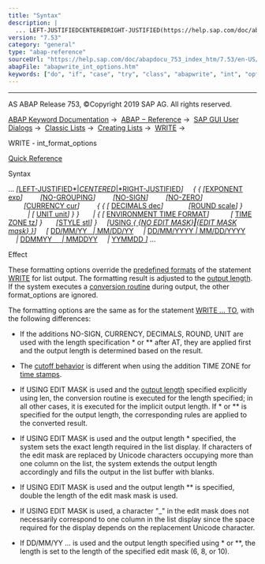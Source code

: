 ```yaml
---
title: "Syntax"
description: |
  ... LEFT-JUSTIFIEDCENTEREDRIGHT-JUSTIFIED(https://help.sap.com/doc/abapdocu_753_index_htm/7.53/en-US/abapwrite_to_options.htm)   EXPONENT exp(https://help.sap.com/doc/abapdocu_753_index_htm/7.53/en-US/abapwrite_to_options.htm) NO-GROUPING(https://help.sap.com/do
version: "7.53"
category: "general"
type: "abap-reference"
sourceUrl: "https://help.sap.com/doc/abapdocu_753_index_htm/7.53/en-US/abapwrite_int_options.htm"
abapFile: "abapwrite_int_options.htm"
keywords: ["do", "if", "case", "try", "class", "abapwrite", "int", "options"]
---
```


* * *

AS ABAP Release 753, ©Copyright 2019 SAP AG. All rights reserved.

[ABAP Keyword Documentation](https://help.sap.com/doc/abapdocu_753_index_htm/7.53/en-US/abenabap.htm) →  [ABAP − Reference](https://help.sap.com/doc/abapdocu_753_index_htm/7.53/en-US/abenabap_reference.htm) →  [SAP GUI User Dialogs](https://help.sap.com/doc/abapdocu_753_index_htm/7.53/en-US/abenabap_screens.htm) →  [Classic Lists](https://help.sap.com/doc/abapdocu_753_index_htm/7.53/en-US/abenabap_dynpro_list.htm) →  [Creating Lists](https://help.sap.com/doc/abapdocu_753_index_htm/7.53/en-US/abenabap_lists.htm) →  [WRITE](https://help.sap.com/doc/abapdocu_753_index_htm/7.53/en-US/abapwrite-.htm) → 

WRITE - int\_format\_options

[Quick Reference](https://help.sap.com/doc/abapdocu_753_index_htm/7.53/en-US/abapwrite_shortref.htm)

Syntax

... *\[*[LEFT-JUSTIFIED*|*CENTERED*|*RIGHT-JUSTIFIED](https://help.sap.com/doc/abapdocu_753_index_htm/7.53/en-US/abapwrite_to_options.htm)*\]*
    *{* *{* *\[*[EXPONENT exp](https://help.sap.com/doc/abapdocu_753_index_htm/7.53/en-US/abapwrite_to_options.htm)*\]*
        *\[*[NO-GROUPING](https://help.sap.com/doc/abapdocu_753_index_htm/7.53/en-US/abapwrite_to_options.htm)*\]*
        *\[*[NO-SIGN](https://help.sap.com/doc/abapdocu_753_index_htm/7.53/en-US/abapwrite_to_options.htm)*\]*
        *\[*[NO-ZERO](https://help.sap.com/doc/abapdocu_753_index_htm/7.53/en-US/abapwrite_to_options.htm)*\]*
        *\[*[CURRENCY cur](https://help.sap.com/doc/abapdocu_753_index_htm/7.53/en-US/abapwrite_to_options.htm)*\]*
        *{* *{* *\[* [DECIMALS dec](https://help.sap.com/doc/abapdocu_753_index_htm/7.53/en-US/abapwrite_to_options.htm)*\]*
            *\[*[ROUND scale](https://help.sap.com/doc/abapdocu_753_index_htm/7.53/en-US/abapwrite_to_options.htm)*\]* *}*
          *|* *\[* [UNIT unit](https://help.sap.com/doc/abapdocu_753_index_htm/7.53/en-US/abapwrite_to_options.htm)*\]* *}* *}*
      *|* *{* *\[* [ENVIRONMENT TIME FORMAT](https://help.sap.com/doc/abapdocu_753_index_htm/7.53/en-US/abapwrite_to_options.htm)*\]*
          *\[* [TIME ZONE tz](https://help.sap.com/doc/abapdocu_753_index_htm/7.53/en-US/abapwrite_to_options.htm)*\]* *}*
      *\[*[STYLE stl](https://help.sap.com/doc/abapdocu_753_index_htm/7.53/en-US/abapwrite_to_options.htm)*\]* *}*
    *\[*[USING *{* *{*NO EDIT MASK*}**|**{*EDIT MASK mask*}* *}*](https://help.sap.com/doc/abapdocu_753_index_htm/7.53/en-US/abapwrite_to_options.htm)*\]*
    *\[* [DD/MM/YY   *|* MM/DD/YY](https://help.sap.com/doc/abapdocu_753_index_htm/7.53/en-US/abapwrite_to_options.htm)
    *|* [DD/MM/YYYY *|* MM/DD/YYYY](https://help.sap.com/doc/abapdocu_753_index_htm/7.53/en-US/abapwrite_to_options.htm)
    *|* [DDMMYY     *|* MMDDYY](https://help.sap.com/doc/abapdocu_753_index_htm/7.53/en-US/abapwrite_to_options.htm)
    *|* [YYMMDD *\]*](https://help.sap.com/doc/abapdocu_753_index_htm/7.53/en-US/abapwrite_to_options.htm) ...

Effect

These formatting options override the [predefined formats](https://help.sap.com/doc/abapdocu_753_index_htm/7.53/en-US/abenwrite_formats.htm) of the statement [WRITE](https://help.sap.com/doc/abapdocu_753_index_htm/7.53/en-US/abapwrite-.htm) for list output. The formatting result is adjusted to the [output length](https://help.sap.com/doc/abapdocu_753_index_htm/7.53/en-US/abenwrite_output_length.htm). If the system executes a [conversion routine](https://help.sap.com/doc/abapdocu_753_index_htm/7.53/en-US/abenconversion_routine_glosry.htm "Glossary Entry") during output, the other format\_options are ignored.

The formatting options are the same as for the statement [WRITE ... TO](https://help.sap.com/doc/abapdocu_753_index_htm/7.53/en-US/abapwrite_to.htm), with the following differences:

-   If the additions NO-SIGN, CURRENCY, DECIMALS, ROUND, UNIT are used with the length specification \* or \*\* after AT, they are applied first and the output length is determined based on the result.
    
-   The [cutoff behavior](https://help.sap.com/doc/abapdocu_753_index_htm/7.53/en-US/abenwrite_cutoffs.htm) is different when using the addition TIME ZONE for [time stamps](https://help.sap.com/doc/abapdocu_753_index_htm/7.53/en-US/abentime_stamp_oview.htm).
    
-   If USING EDIT MASK is used and the [output length](https://help.sap.com/doc/abapdocu_753_index_htm/7.53/en-US/abenwrite_output_length.htm) specified explicitly using len, the conversion routine is executed for the length specified; in all other cases, it is executed for the implicit output length. If \* or \*\* is specified for the output length, the corresponding rules are applied to the converted result.
    
-   If USING EDIT MASK is used and the output length \* specified, the system sets the exact length required in the list display. If characters of the edit mask are replaced by Unicode characters occupying more than one column on the list, the system extends the output length accordingly and fills the output in the list buffer with blanks.
    
-   If USING EDIT MASK is used and the output length \*\* is specified, double the length of the edit mask mask is used.
    
-   If USING EDIT MASK is used, a character "\_" in the edit mask does not necessarily correspond to one column in the list display since the space required for the display depends on the replacement Unicode character.
    
-   If DD/MM/YY ... is used and the output length specified using \* or \*\*, the length is set to the length of the specified edit mask (6, 8, or 10).